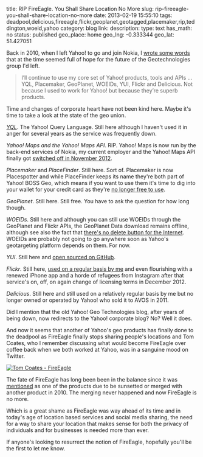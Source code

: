 title: RIP FireEagle. You Shall Share Location No More
slug: rip-fireeagle-you-shall-share-location-no-more
date: 2013-02-19 15:55:10
tags: deadpool,delicious,fireeagle,flickr,geoplanet,geotagged,placemaker,rip,teddington,woeid,yahoo
category: blog
link: 
description: 
type: text
has_math: no
status: published
geo_place: home
geo_lng: -0.333344
geo_lat: 51.427051

Back in 2010, when I left Yahoo! to go and join Nokia, I [wrote some words](/2010/05/31/locating-the-next-role-the-yahoo-years/ "/2010/05/31/locating-the-next-role-the-yahoo-years/") that at the time seemed full of hope for the future of the Geotechnologies group I'd left.




> I’ll continue to use my core set of Yahoo! products, tools and APIs … YQL, Placemaker, GeoPlanet, WOEIDs, YUI, Flickr and Delicious. Not because I used to work for Yahoo! but because they’re superb products.



Time and changes of corporate heart have not been kind here. Maybe it's time to take a look at the state of the geo union.

<!-- TEASER_END -->

[*YQL*](https://developer.yahoo.com/yql/ "https://developer.yahoo.com/yql/"). The Yahoo! Query Language. Still here although I haven't used it in anger for several years as the service was frequently down.

*Yahoo! Maps and the Yahoo! Maps API*. RIP. Yahoo! Maps is now run by the back-end services of Nokia, my current employer and the Yahoo! Maps API finally got [switched off in November 2012](/2012/11/23/a-year-on-and-yahoos-maps-api-finally-shuts-down/ "/2012/11/23/a-year-on-and-yahoos-maps-api-finally-shuts-down/").

*Placemaker* and *PlaceFinder*. Still here. Sort of. Placemaker is now Placespotter and while PlaceFinder keeps its name they're both part of Yahoo! BOSS Geo, which means if you want to use them it's time to dig into your wallet for your credit card as they're [no longer free to use](https://www.ysearchblog.com/2012/09/26/boss-geo/ "https://www.ysearchblog.com/2012/09/26/boss-geo/").

*GeoPlanet*. Still here. Still free. You have to ask the question for how long though.

*WOEIDs*. Still here and although you can still use WOEIDs through the GeoPlanet and Flickr APIs, the GeoPlanet Data download remains offline, although see also the fact that [there's no delete button for the Internet](/2013/02/08/geoplanet-data-resurfaces-for-download-on-the-internet-archive/ "/2013/02/08/geoplanet-data-resurfaces-for-download-on-the-internet-archive/"). WOEIDs are probably not going to go anywhere soon as Yahoo's geotargeting platform depends on them. For now.

*YUI*. Still here and [open sourced on GitHub](https://github.com/yui/ "https://github.com/yui/").

*Flickr*. Still here, [used on a regular basis by me](https://www.flickr.com/photos/vicchi/ "https://www.flickr.com/photos/vicchi/") and even flourishing with a renewed iPhone app and a horde of refugees from Instagram after that service's on, off, on again change of licensing terms in December 2012.

*Delicious*. Still here and still used on a relatively regular basis by me but no longer owned or operated by Yahoo! who sold it to AVOS in 2011.

Did I mention that the old Yahoo! Geo Technologies blog, after years of being down, now redirects to the Yahoo! corporate blog? No? Well it does.

And now it seems that another of Yahoo's geo products has finally done to the deadpool as FireEagle finally stops sharing people's locations and Tom Coates, who I remember discussing what would become FireEagle over coffee back when we both worked at Yahoo, was in a sanguine mood on Twitter.

[![Tom Coates - FireEagle](/wp-content/uploads/2013/02/Tom-Coates-FireEagle.jpg)](https://twitter.com/tomcoates/status/303600519199473665 "https://twitter.com/tomcoates/status/303600519199473665")

The fate of FireEagle has long been been in the balance since it was [mentioned](https://allthingsd.com/20101216/following-layoffs-yahoo-cuts-products-mybloglog-delicious-yahoo-buzz/# "https://allthingsd.com/20101216/following-layoffs-yahoo-cuts-products-mybloglog-delicious-yahoo-buzz/#") as one of the products due to be sunsetted or merged with another product in 2010. The merging never happened and now FireEagle is no more.

Which is a great shame as FireEagle was way ahead of its time and in today's age of location based services and social media sharing, the need for a way to share your location that makes sense for both the privacy of individuals and for businesses is needed more than ever.

If anyone's looking to resurrect the notion of FireEagle, hopefully you'll be the first to let me know.




